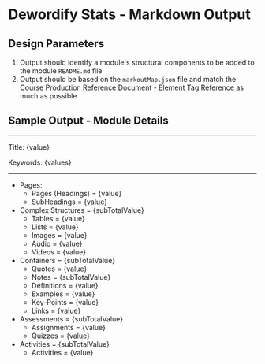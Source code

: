 # Dewordify Stats - Markdown Output

## Design Parameters

1. Output should identify a module's structural components to be added to the module ```README.md``` file
1. Output should be based on the ```markoutMap.json``` file and match the [Course Production Reference Document - Element Tag Reference](https://ltc.bcit.ca/styleguide/reference.docx) as much as possible

## Sample Output - Module Details

----

Title: {value}

Keywords: {values}

----

* Pages:
	* Pages (Headings) = {value}
	* SubHeadings = {value}
* Complex Structures = {subTotalValue}
	* Tables = {value}
    * Lists = {value}
	* Images = {value}
	* Audio = {value}
	* Videos = {value}
* Containers = {subTotalValue}
	* Quotes = {value}
	* Notes = {subTotalValue}
    * Definitions = {value}
    * Examples = {value}
    * Key-Points = {value}
    * Links = {value}
* Assessments = {subTotalValue}
    * Assignments = {value}
    * Quizzes = {value}
* Activities = {subTotalValue}
    * Activities = {value}